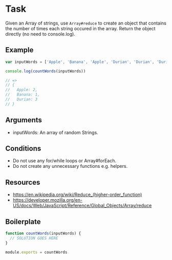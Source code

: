 # Task

Given an Array of strings, use `Array#reduce` to create an object that contains the number of times each string occured in the array. Return the object directly (no need to console.log).

## Example

```js
var inputWords = ['Apple', 'Banana', 'Apple', 'Durian', 'Durian', 'Durian']

console.log(countWords(inputWords))

// =>
// {
//   Apple: 2,
//   Banana: 1,
//   Durian: 3
// }
```

## Arguments

* inputWords: An array of random Strings.

## Conditions

* Do not use any for/while loops or Array#forEach.
* Do not create any unnecessary functions e.g. helpers.

## Resources

* https://en.wikipedia.org/wiki/Reduce_(higher-order_function)
* https://developer.mozilla.org/en-US/docs/Web/JavaScript/Reference/Global_Objects/Array/reduce

## Boilerplate

```js
function countWords(inputWords) {
  // SOLUTION GOES HERE
}

module.exports = countWords
```
